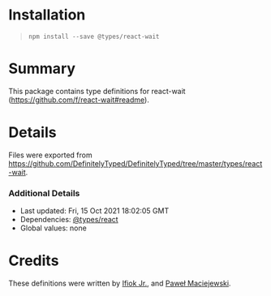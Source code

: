 # Installation
> `npm install --save @types/react-wait`

# Summary
This package contains type definitions for react-wait (https://github.com/f/react-wait#readme).

# Details
Files were exported from https://github.com/DefinitelyTyped/DefinitelyTyped/tree/master/types/react-wait.

### Additional Details
 * Last updated: Fri, 15 Oct 2021 18:02:05 GMT
 * Dependencies: [@types/react](https://npmjs.com/package/@types/react)
 * Global values: none

# Credits
These definitions were written by [Ifiok Jr.](https://github.com/ifiokjr), and [Paweł Maciejewski](https://github.com/pwlmaciejewski).
